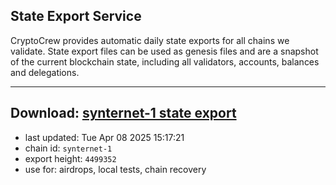 ## State Export Service
CryptoCrew provides automatic daily state exports for all chains we validate. State export files can be used as genesis files and are a snapshot of the current blockchain state, including all validators, accounts, balances and delegations.

---
**Download: [synternet-1 state export](https://dl-eu2.ccvalidators.com/SERVICE/synternet/synternet-1_export_4499352.json)**
---

- last updated: Tue Apr 08 2025 15:17:21
- chain id: `synternet-1`
- export height: `4499352`
- use for: airdrops, local tests, chain recovery
